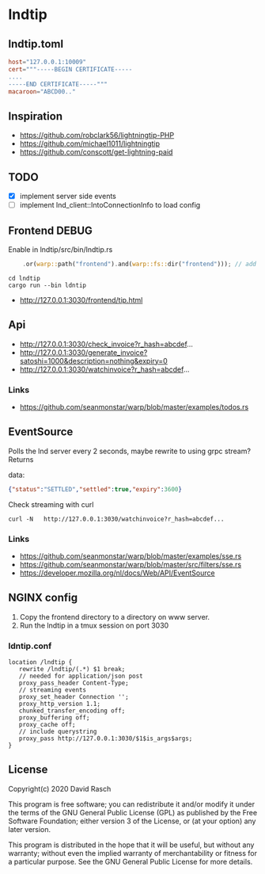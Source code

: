# lndtip

## lndtip.toml

```toml
host="127.0.0.1:10009"
cert="""-----BEGIN CERTIFICATE-----
....
-----END CERTIFICATE-----"""
macaroon="ABCD00.."
```

## Inspiration

* https://github.com/robclark56/lightningtip-PHP
* https://github.com/michael1011/lightningtip
* https://github.com/conscott/get-lightning-paid

## TODO

* [x] implement server side events
* [ ] implement lnd_client::IntoConnectionInfo to load config

## Frontend DEBUG

Enable in lndtip/src/bin/lndtip.rs

```rust
    .or(warp::path("frontend").and(warp::fs::dir("frontend"))); // add for debug
```

```shell
cd lndtip
cargo run --bin ldntip
```

* http://127.0.0.1:3030/frontend/tip.html

## Api

* http://127.0.0.1:3030/check_invoice?r_hash=abcdef...
* http://127.0.0.1:3030/generate_invoice?satoshi=1000&description=nothing&expiry=0
* http://127.0.0.1:3030/watchinvoice?r_hash=abcdef...

### Links

* https://github.com/seanmonstar/warp/blob/master/examples/todos.rs

## EventSource 

Polls the lnd server every 2 seconds, maybe rewrite to using grpc stream?
Returns

data:
```json
{"status":"SETTLED","settled":true,"expiry":3600}
```

Check streaming with curl
```shell
curl -N   http://127.0.0.1:3030/watchinvoice?r_hash=abcdef...
```

### Links

* https://github.com/seanmonstar/warp/blob/master/examples/sse.rs
* https://github.com/seanmonstar/warp/blob/master/src/filters/sse.rs
* https://developer.mozilla.org/nl/docs/Web/API/EventSource

## NGINX config

1. Copy the frontend directory to a directory on www server.
2. Run the lndtip in a tmux session on port 3030

### ldntip.conf
```                                                             
location /lndtip {                                                                                       
   rewrite /lndtip/(.*) $1 break;
   // needed for application/json post
   proxy_pass_header Content-Type; 
   // streaming events
   proxy_set_header Connection '';                                              
   proxy_http_version 1.1;                                                      
   chunked_transfer_encoding off;                                               
   proxy_buffering off;                                                         
   proxy_cache off;
   // include querystring
   proxy_pass http://127.0.0.1:3030/$1$is_args$args;                            
}                                                                               
```

## License

Copyright(c) 2020 David Rasch

This program is free software; you can redistribute it and/or modify it under the terms of the GNU General Public License (GPL) as published by the Free Software Foundation; either version 3 of the License, or (at your option) any later version.

This program is distributed in the hope that it will be useful, but without any warranty; without even the implied warranty of merchantability or fitness for a particular purpose. See the GNU General Public License for more details.
